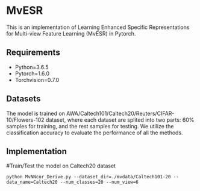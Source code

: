 # MvESR
This is an implementation of Learning Enhanced Specific Representations for Multi-view Feature Learning (MvESR) in Pytorch.
## Requirements
  * Python=3.6.5  
  * Pytorch=1.6.0  
  * Torchvision=0.7.0
## Datasets
The model is trained on AWA/Caltech101/Caltech20/Reuters/CIFAR-10/Flowers-102 dataset, where each dataset are splited into two parts: 60% samples for training, and the rest samples for testing.  We utilize the classification accuracy to evaluate the performance of all the methods.
## Implementation

#Train/Test the model on Caltech20 dataset

`` python MvNNcor_Derive.py --dataset_dir=./mvdata/Caltech101-20 --data_name=Caltech20 --num_classes=20 --num_view=6 ``
